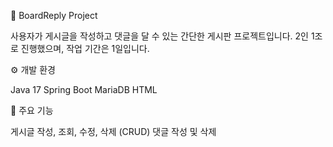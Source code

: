 📝 BoardReply Project

사용자가 게시글을 작성하고 댓글을 달 수 있는 간단한 게시판 프로젝트입니다.
2인 1조로 진행했으며, 작업 기간은 1일입니다.

⚙️ 개발 환경

Java 17
Spring Boot
MariaDB
HTML

🚀 주요 기능

게시글 작성, 조회, 수정, 삭제 (CRUD)
댓글 작성 및 삭제
